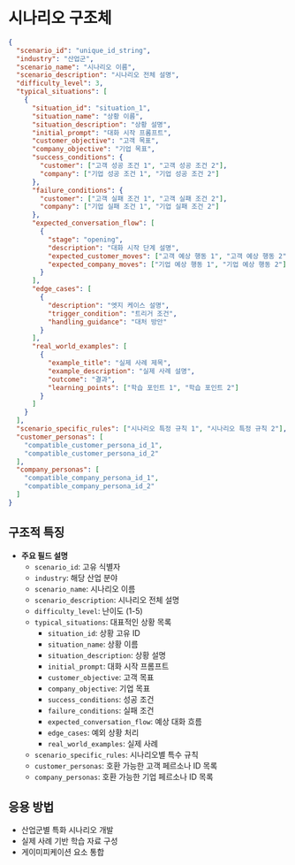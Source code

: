 # 시나리오 구조체

```json
{
  "scenario_id": "unique_id_string",
  "industry": "산업군",
  "scenario_name": "시나리오 이름",
  "scenario_description": "시나리오 전체 설명",
  "difficulty_level": 3,
  "typical_situations": [
    {
      "situation_id": "situation_1",
      "situation_name": "상황 이름",
      "situation_description": "상황 설명",
      "initial_prompt": "대화 시작 프롬프트",
      "customer_objective": "고객 목표",
      "company_objective": "기업 목표",
      "success_conditions": {
        "customer": ["고객 성공 조건 1", "고객 성공 조건 2"],
        "company": ["기업 성공 조건 1", "기업 성공 조건 2"]
      },
      "failure_conditions": {
        "customer": ["고객 실패 조건 1", "고객 실패 조건 2"],
        "company": ["기업 실패 조건 1", "기업 실패 조건 2"]
      },
      "expected_conversation_flow": [
        {
          "stage": "opening",
          "description": "대화 시작 단계 설명",
          "expected_customer_moves": ["고객 예상 행동 1", "고객 예상 행동 2"],
          "expected_company_moves": ["기업 예상 행동 1", "기업 예상 행동 2"]
        }
      ],
      "edge_cases": [
        {
          "description": "엣지 케이스 설명",
          "trigger_condition": "트리거 조건",
          "handling_guidance": "대처 방안"
        }
      ],
      "real_world_examples": [
        {
          "example_title": "실제 사례 제목",
          "example_description": "실제 사례 설명",
          "outcome": "결과",
          "learning_points": ["학습 포인트 1", "학습 포인트 2"]
        }
      ]
    }
  ],
  "scenario_specific_rules": ["시나리오 특정 규칙 1", "시나리오 특정 규칙 2"],
  "customer_personas": [
    "compatible_customer_persona_id_1",
    "compatible_customer_persona_id_2"
  ],
  "company_personas": [
    "compatible_company_persona_id_1",
    "compatible_company_persona_id_2"
  ]
}
```

## 구조적 특징

- **주요 필드 설명**
  - `scenario_id`: 고유 식별자
  - `industry`: 해당 산업 분야
  - `scenario_name`: 시나리오 이름
  - `scenario_description`: 시나리오 전체 설명
  - `difficulty_level`: 난이도 (1-5)
  - `typical_situations`: 대표적인 상황 목록
    - `situation_id`: 상황 고유 ID
    - `situation_name`: 상황 이름
    - `situation_description`: 상황 설명
    - `initial_prompt`: 대화 시작 프롬프트
    - `customer_objective`: 고객 목표
    - `company_objective`: 기업 목표
    - `success_conditions`: 성공 조건
    - `failure_conditions`: 실패 조건
    - `expected_conversation_flow`: 예상 대화 흐름
    - `edge_cases`: 예외 상황 처리
    - `real_world_examples`: 실제 사례
  - `scenario_specific_rules`: 시나리오별 특수 규칙
  - `customer_personas`: 호환 가능한 고객 페르소나 ID 목록
  - `company_personas`: 호환 가능한 기업 페르소나 ID 목록

## 응용 방법

- 산업군별 특화 시나리오 개발
- 실제 사례 기반 학습 자료 구성
- 게이미피케이션 요소 통합
